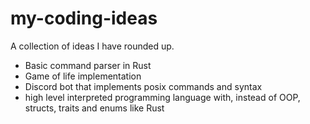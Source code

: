 # my-coding-ideas
A collection of ideas I have rounded up.

- Basic command parser in Rust
- Game of life implementation
- Discord bot that implements posix commands and syntax
- high level interpreted programming language with, instead of OOP, structs, traits and enums like Rust
